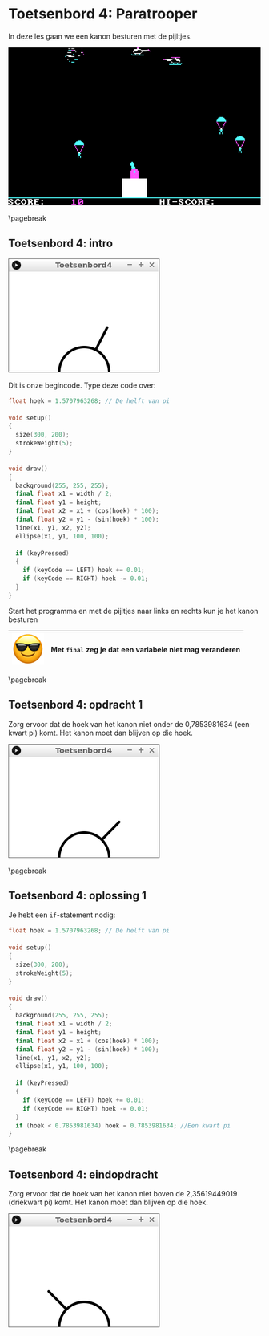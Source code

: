 # Toetsenbord 4: Paratrooper

In deze les gaan we een kanon besturen met de pijltjes.

![Paratrooper](Paratrooper.gif)

\pagebreak

## Toetsenbord 4: intro

![Intro](Toetsenbord4_Intro.png)

Dit is onze begincode. Type deze code over:

```c++
float hoek = 1.5707963268; // De helft van pi

void setup()
{
  size(300, 200);  
  strokeWeight(5);
}

void draw()
{
  background(255, 255, 255);
  final float x1 = width / 2;
  final float y1 = height;
  final float x2 = x1 + (cos(hoek) * 100);
  final float y2 = y1 - (sin(hoek) * 100);  
  line(x1, y1, x2, y2);
  ellipse(x1, y1, 100, 100);
  
  if (keyPressed)
  {
    if (keyCode == LEFT) hoek += 0.01;
    if (keyCode == RIGHT) hoek -= 0.01;
  }
}
```

Start het programma en met de pijltjes naar links en rechts kun je het kanon besturen 

![Sunglasses](EmojiSunglasses.png) | Met `final` zeg je dat een variabele niet mag veranderen
:-------------:|:----------------------------------------: 

\pagebreak

## Toetsenbord 4: opdracht 1

Zorg ervoor dat de hoek van het kanon niet onder 
de 0,7853981634 (een kwart pi) komt. 
Het kanon moet dan blijven op die hoek.

![Opdracht 1](Toetsenbord4_1.png)

\pagebreak

## Toetsenbord 4: oplossing 1

Je hebt een `if`-statement nodig:

```c++
float hoek = 1.5707963268; // De helft van pi

void setup()
{
  size(300, 200);  
  strokeWeight(5);
}

void draw()
{
  background(255, 255, 255);
  final float x1 = width / 2;
  final float y1 = height;
  final float x2 = x1 + (cos(hoek) * 100);
  final float y2 = y1 - (sin(hoek) * 100);  
  line(x1, y1, x2, y2);
  ellipse(x1, y1, 100, 100);
  
  if (keyPressed)
  {
    if (keyCode == LEFT) hoek += 0.01;
    if (keyCode == RIGHT) hoek -= 0.01;
  }
  if (hoek < 0.7853981634) hoek = 0.7853981634; //Een kwart pi
}
```

\pagebreak

## Toetsenbord 4: eindopdracht

Zorg ervoor dat de hoek van het kanon niet boven 
de 2,35619449019 (driekwart pi) komt. 
Het kanon moet dan blijven op die hoek.

![Eindopdracht](Toetsenbord4_Eindopdracht.png)
